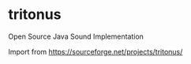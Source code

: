 # tritonus
Open Source Java Sound Implementation

Import from https://sourceforge.net/projects/tritonus/
